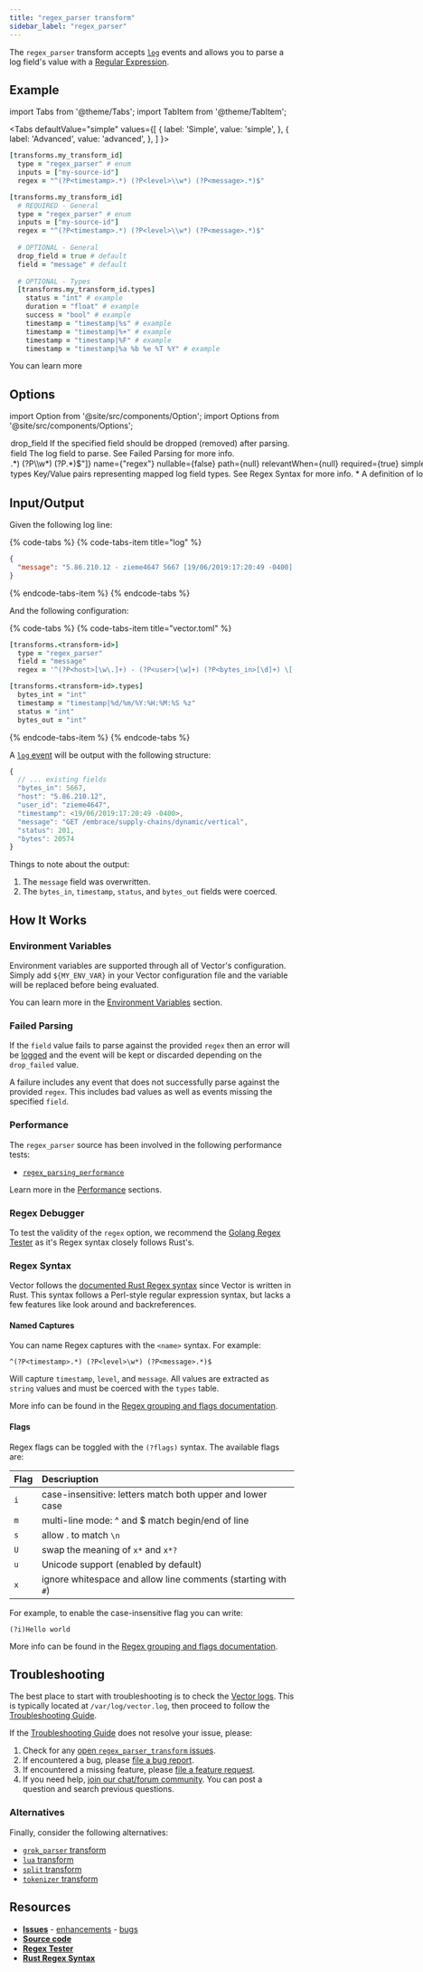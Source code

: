 ```yaml
---
title: "regex_parser transform" 
sidebar_label: "regex_parser"
---
```


The `regex_parser` transform accepts [`log`][docs.data-model.log] events and allows you to parse a log field's value with a [Regular Expression][urls.regex].

## Example

import Tabs from '@theme/Tabs';
import TabItem from '@theme/TabItem';

<Tabs
  defaultValue="simple"
  values={[
    { label: 'Simple', value: 'simple', },
    { label: 'Advanced', value: 'advanced', },
  ]
}>
<TabItem value="simple">

```coffeescript
[transforms.my_transform_id]
  type = "regex_parser" # enum
  inputs = ["my-source-id"]
  regex = "^(?P<timestamp>.*) (?P<level>\\w*) (?P<message>.*)$"
```

</TabItem>
<TabItem value="advanced">

```coffeescript
[transforms.my_transform_id]
  # REQUIRED - General
  type = "regex_parser" # enum
  inputs = ["my-source-id"]
  regex = "^(?P<timestamp>.*) (?P<level>\\w*) (?P<message>.*)$"
  
  # OPTIONAL - General
  drop_field = true # default
  field = "message" # default
  
  # OPTIONAL - Types
  [transforms.my_transform_id.types]
    status = "int" # example
    duration = "float" # example
    success = "bool" # example
    timestamp = "timestamp|%s" # example
    timestamp = "timestamp|%+" # example
    timestamp = "timestamp|%F" # example
    timestamp = "timestamp|%a %b %e %T %Y" # example
```

</TabItem>

</Tabs>

You can learn more

## Options

import Option from '@site/src/components/Option';
import Options from '@site/src/components/Options';

<Options filters={true}>


<Option
  defaultValue={true}
  enumValues={null}
  examples={[true,false]}
  name={"drop_field"}
  nullable={false}
  path={null}
  relevantWhen={null}
  required={false}
  simple={false}
  type={"bool"}
  unit={null}>

### drop_field

If the specified `field` should be dropped (removed) after parsing.


</Option>


<Option
  defaultValue={"message"}
  enumValues={null}
  examples={["message"]}
  name={"field"}
  nullable={false}
  path={null}
  relevantWhen={null}
  required={false}
  simple={false}
  type={"string"}
  unit={null}>

### field

The log field to parse. See [Failed Parsing](#failed-parsing) for more info.


</Option>


<Option
  defaultValue={null}
  enumValues={null}
  examples={["^(?P<timestamp>.*) (?P<level>\\w*) (?P<message>.*)$"]}
  name={"regex"}
  nullable={false}
  path={null}
  relevantWhen={null}
  required={true}
  simple={true}
  type={"string"}
  unit={null}>

### regex

The Regular Expression to apply. Do not inlcude the leading or trailing `/`. See [Failed Parsing](#failed-parsing) and [Regex Debugger](#regex-debugger) for more info.


</Option>


<Option
  defaultValue={null}
  enumValues={null}
  examples={[]}
  name={"types"}
  nullable={true}
  path={null}
  relevantWhen={null}
  required={false}
  simple={false}
  type={"table"}
  unit={null}>

### types

Key/Value pairs representing mapped log field types. See [Regex Syntax](#regex-syntax) for more info.

<Options filters={false}>


<Option
  defaultValue={null}
  enumValues={{"bool":"Coerces `\"true\"`/`/\"false\"`, `\"1\"`/`\"0\"`, and `\"t\"`/`\"f\"` values into boolean.","float":"Coerce to a 64 bit float.","int":"Coerce to a 64 bit integer.","string":"Coerce to a string.","timestamp":"Coerces to a Vector timestamp. [`strftime` specificiers][urls.strftime_specifiers] must be used to parse the string."}}
  examples={[{"name":"status","value":"int"},{"name":"duration","value":"float"},{"name":"success","value":"bool"},{"name":"timestamp","value":"timestamp|%s","comment":"unix"},{"name":"timestamp","value":"timestamp|%+","comment":"iso8601 (date and time)"},{"name":"timestamp","value":"timestamp|%F","comment":"iso8601 (date)"},{"name":"timestamp","value":"timestamp|%a %b %e %T %Y","comment":"custom strftime format"}]}
  name={"*"}
  nullable={false}
  path={"types"}
  relevantWhen={null}
  required={true}
  simple={true}
  type={"string"}
  unit={null}>

#### *

A definition of log field type conversions. They key is the log field name and the value is the type. [`strftime` specifiers][urls.strftime_specifiers] are supported for the `timestamp` type.


</Option>


</Options>

</Option>


</Options>

## Input/Output

Given the following log line:

{% code-tabs %}
{% code-tabs-item title="log" %}
```json
{
  "message": "5.86.210.12 - zieme4647 5667 [19/06/2019:17:20:49 -0400] \"GET /embrace/supply-chains/dynamic/vertical\" 201 20574"
}
```
{% endcode-tabs-item %}
{% endcode-tabs %}

And the following configuration:

{% code-tabs %}
{% code-tabs-item title="vector.toml" %}
```coffeescript
[transforms.<transform-id>]
  type = "regex_parser"
  field = "message"
  regex = '^(?P<host>[\w\.]+) - (?P<user>[\w]+) (?P<bytes_in>[\d]+) \[(?P<timestamp>.*)\] "(?P<method>[\w]+) (?P<path>.*)" (?P<status>[\d]+) (?P<bytes_out>[\d]+)$'

[transforms.<transform-id>.types]
  bytes_int = "int"
  timestamp = "timestamp|%d/%m/%Y:%H:%M:%S %z"
  status = "int"
  bytes_out = "int"
```
{% endcode-tabs-item %}
{% endcode-tabs %}

A [`log` event][docs.data-model.log] will be output with the following structure:

```javascript
{
  // ... existing fields
  "bytes_in": 5667,
  "host": "5.86.210.12",
  "user_id": "zieme4647",
  "timestamp": <19/06/2019:17:20:49 -0400>,
  "message": "GET /embrace/supply-chains/dynamic/vertical",
  "status": 201,
  "bytes": 20574
}
```

Things to note about the output:

1. The `message` field was overwritten.
2. The `bytes_in`, `timestamp`, `status`, and `bytes_out` fields were coerced.


## How It Works

### Environment Variables

Environment variables are supported through all of Vector's configuration.
Simply add `${MY_ENV_VAR}` in your Vector configuration file and the variable
will be replaced before being evaluated.

You can learn more in the [Environment Variables][docs.configuration#environment-variables]
section.

### Failed Parsing

If the `field` value fails to parse against the provided `regex` then an error
will be [logged][docs.monitoring#logs] and the event will be kept or discarded
depending on the `drop_failed` value.

A failure includes any event that does not successfully parse against the
provided `regex`. This includes bad values as well as events missing the
specified `field`.

### Performance

The `regex_parser` source has been involved in the following performance tests:

* [`regex_parsing_performance`][urls.regex_parsing_performance_test]

Learn more in the [Performance][docs.performance] sections.

### Regex Debugger

To test the validity of the `regex` option, we recommend the [Golang Regex
Tester][urls.regex_tester] as it's Regex syntax closely 
follows Rust's.

### Regex Syntax

Vector follows the [documented Rust Regex syntax][urls.rust_regex_syntax] since
Vector is written in Rust. This syntax follows a Perl-style regular expression
syntax, but lacks a few features like look around and backreferences.

#### Named Captures

You can name Regex captures with the `<name>` syntax. For example:

```
^(?P<timestamp>.*) (?P<level>\w*) (?P<message>.*)$
```

Will capture `timestamp`, `level`, and `message`. All values are extracted as
`string` values and must be coerced with the `types` table.

More info can be found in the [Regex grouping and flags
documentation][urls.regex_grouping_and_flags].

#### Flags

Regex flags can be toggled with the `(?flags)` syntax. The available flags are:

| Flag | Descriuption |
| :--- | :----------- |
| `i`  | case-insensitive: letters match both upper and lower case |
| `m`  | multi-line mode: ^ and $ match begin/end of line |
| `s`  | allow . to match `\n` |
| `U`  | swap the meaning of `x*` and `x*?` |
| `u`  | Unicode support (enabled by default) |
| `x`  | ignore whitespace and allow line comments (starting with `#`)

For example, to enable the case-insensitive flag you can write:

```
(?i)Hello world
```

More info can be found in the [Regex grouping and flags
documentation][urls.regex_grouping_and_flags].

## Troubleshooting

The best place to start with troubleshooting is to check the
[Vector logs][docs.monitoring#logs]. This is typically located at
`/var/log/vector.log`, then proceed to follow the
[Troubleshooting Guide][docs.troubleshooting].

If the [Troubleshooting Guide][docs.troubleshooting] does not resolve your
issue, please:

1. Check for any [open `regex_parser_transform` issues][urls.regex_parser_transform_issues].
2. If encountered a bug, please [file a bug report][urls.new_regex_parser_transform_bug].
3. If encountered a missing feature, please [file a feature request][urls.new_regex_parser_transform_enhancement].
4. If you need help, [join our chat/forum community][urls.vector_chat]. You can post a question and search previous questions.


### Alternatives

Finally, consider the following alternatives:

* [`grok_parser` transform][docs.transforms.grok_parser]
* [`lua` transform][docs.transforms.lua]
* [`split` transform][docs.transforms.split]
* [`tokenizer` transform][docs.transforms.tokenizer]

## Resources

* [**Issues**][urls.regex_parser_transform_issues] - [enhancements][urls.regex_parser_transform_enhancements] - [bugs][urls.regex_parser_transform_bugs]
* [**Source code**][urls.regex_parser_transform_source]
* [**Regex Tester**][urls.regex_tester]
* [**Rust Regex Syntax**][urls.rust_regex_syntax]


[docs.configuration#environment-variables]: ../../../usage/configuration#environment-variables
[docs.data-model.log]: ../../../about/data-model/log.md
[docs.monitoring#logs]: ../../../usage/administration/monitoring.md#logs
[docs.performance]: ../../../performance.md
[docs.transforms.grok_parser]: ../../../usage/configuration/transforms/grok_parser.md
[docs.transforms.lua]: ../../../usage/configuration/transforms/lua.md
[docs.transforms.split]: ../../../usage/configuration/transforms/split.md
[docs.transforms.tokenizer]: ../../../usage/configuration/transforms/tokenizer.md
[docs.troubleshooting]: ../../../usage/guides/troubleshooting.md
[urls.new_regex_parser_transform_bug]: https://github.com/timberio/vector/issues/new?labels=transform%3A+regex_parser&labels=Type%3A+bug
[urls.new_regex_parser_transform_enhancement]: https://github.com/timberio/vector/issues/new?labels=transform%3A+regex_parser&labels=Type%3A+enhancement
[urls.regex]: https://en.wikipedia.org/wiki/Regular_expression
[urls.regex_grouping_and_flags]: https://docs.rs/regex/1.1.7/regex/#grouping-and-flags
[urls.regex_parser_transform_bugs]: https://github.com/timberio/vector/issues?q=is%3Aopen+is%3Aissue+label%3A%22transform%3A+regex_parser%22+label%3A%22Type%3A+bug%22
[urls.regex_parser_transform_enhancements]: https://github.com/timberio/vector/issues?q=is%3Aopen+is%3Aissue+label%3A%22transform%3A+regex_parser%22+label%3A%22Type%3A+enhancement%22
[urls.regex_parser_transform_issues]: https://github.com/timberio/vector/issues?q=is%3Aopen+is%3Aissue+label%3A%22transform%3A+regex_parser%22
[urls.regex_parser_transform_source]: https://github.com/timberio/vector/tree/master/src/transforms/regex_parser.rs
[urls.regex_parsing_performance_test]: https://github.com/timberio/vector-test-harness/tree/master/cases/regex_parsing_performance
[urls.regex_tester]: https://regex-golang.appspot.com/assets/html/index.html
[urls.rust_regex_syntax]: https://docs.rs/regex/1.1.7/regex/#syntax
[urls.strftime_specifiers]: https://docs.rs/chrono/0.3.1/chrono/format/strftime/index.html
[urls.vector_chat]: https://chat.vector.dev
